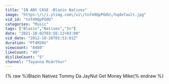 ```yaml
---
title: "IN ANY CASE -Blazin Nativez"
image: "https:\/\/i.ytimg.com\/vi\/tnf49QpPOdU\/hqdefault.jpg"
vid_id: "tnf49QpPOdU"
categories: "Music"
tags: ["Blazin","Natives","In"]
date: "2021-10-02T03:56:12+03:00"
vid_date: "2012-10-20T01:53:01Z"
duration: "PT4M20S"
viewcount: "8460"
likeCount: "49"
dislikeCount: "5"
channel: "Tayanna McArthur"
---
```

{% raw %}Blazin Nativez Tommy Da JayNut Get Money Mike{% endraw %}
